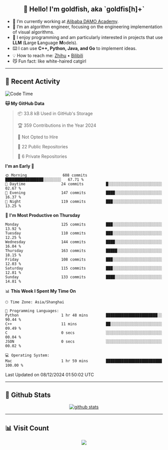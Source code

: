 
<h2 align="center">👋 Hello! I'm goldfish, aka `goldfis[h]+`</h2>

- 📍 I’m currently working at [Alibaba DAMO Academy](https://damo.alibaba.com/).  
- 🌱 I’m an algorithm engineer, focusing on the engineering implementation of visual algorithms.  
- 💬 I enjoy programming and am particularly interested in projects that use **LLM** (**L**arge **L**anguage **M**odels).   
- ⌨️ I can use **C++, Python, Java, and Go** to implement ideas.  
- 💡 How to reach me: [Zhihu](https://www.zhihu.com/people/goldfishh) • [Bilibili](https://space.bilibili.com/11349246)  
- 😼 Fun fact: like white-haired catgirl  

-------

## 🔧 Recent Activity

<!--START_SECTION:waka-->
![Code Time](http://img.shields.io/badge/Code%20Time-91%20hrs%207%20mins-blue)

**🐱 My GitHub Data** 

> 📦 33.8 kB Used in GitHub's Storage 
 > 
> 🏆 359 Contributions in the Year 2024
 > 
> 🚫 Not Opted to Hire
 > 
> 📜 22 Public Repositories 
 > 
> 🔑 6 Private Repositories 
 > 
**I'm an Early 🐤** 

```text
🌞 Morning                608 commits         █████████████████░░░░░░░░   67.71 % 
🌆 Daytime                24 commits          █░░░░░░░░░░░░░░░░░░░░░░░░   02.67 % 
🌃 Evening                147 commits         ████░░░░░░░░░░░░░░░░░░░░░   16.37 % 
🌙 Night                  119 commits         ███░░░░░░░░░░░░░░░░░░░░░░   13.25 % 
```
📅 **I'm Most Productive on Thursday** 

```text
Monday                   125 commits         ███░░░░░░░░░░░░░░░░░░░░░░   13.92 % 
Tuesday                  110 commits         ███░░░░░░░░░░░░░░░░░░░░░░   12.25 % 
Wednesday                144 commits         ████░░░░░░░░░░░░░░░░░░░░░   16.04 % 
Thursday                 163 commits         █████░░░░░░░░░░░░░░░░░░░░   18.15 % 
Friday                   108 commits         ███░░░░░░░░░░░░░░░░░░░░░░   12.03 % 
Saturday                 115 commits         ███░░░░░░░░░░░░░░░░░░░░░░   12.81 % 
Sunday                   133 commits         ████░░░░░░░░░░░░░░░░░░░░░   14.81 % 
```


📊 **This Week I Spent My Time On** 

```text
🕑︎ Time Zone: Asia/Shanghai

💬 Programming Languages: 
Python                   1 hr 48 mins        ███████████████████████░░   90.44 % 
C++                      11 mins             ██░░░░░░░░░░░░░░░░░░░░░░░   09.49 % 
C                        0 secs              ░░░░░░░░░░░░░░░░░░░░░░░░░   00.04 % 
JSON                     0 secs              ░░░░░░░░░░░░░░░░░░░░░░░░░   00.02 % 

💻 Operating System: 
Mac                      1 hr 59 mins        █████████████████████████   100.00 % 
```


 Last Updated on 08/12/2024 01:50:02 UTC
<!--END_SECTION:waka-->

-------

## 📆 Github Stats

<p align="center">
    <a href="https://github.com/anuraghazra/github-readme-stats">
      <img src="https://github-readme-stats.vercel.app/api?username=goldfishh&show_icons=true&theme=dracula" alt="github stats" />
    </a>
</p>

-------

## 📊 Visit Count

<p align="center">
  <a href="https://count.getloli.com/"><img src="https://count.getloli.com/get/@:goldfishh?theme=rule34"></a>
</p>
